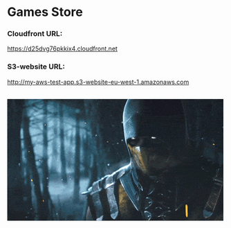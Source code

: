 # Games Store

### Cloudfront URL: 
https://d25dvg76pkkix4.cloudfront.net

### S3-website URL: 
http://my-aws-test-app.s3-website-eu-west-1.amazonaws.com

\
![Games Store](./public/mk.gif "Games Store")